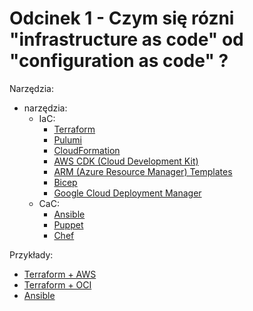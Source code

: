# Odcinek 1 - Czym się rózni "infrastructure as code" od "configuration as code" ?

Narzędzia:
- narzędzia:
  - IaC:
    - [Terraform](https://www.terraform.io/)
    - [Pulumi](https://pulumi.com/)
    - [CloudFormation](https://aws.amazon.com/cloudformation/)
    - [AWS CDK (Cloud Development Kit)](https://aws.amazon.com/cdk/)
    - [ARM (Azure Resource Manager) Templates](https://learn.microsoft.com/en-us/azure/azure-resource-manager/templates/overview)
    - [Bicep](https://learn.microsoft.com/en-us/azure/azure-resource-manager/bicep/overview?tabs=bicep)
    - [Google Cloud Deployment Manager](https://cloud.google.com/deployment-manager/docs)
  - CaC:
    - [Ansible](https://www.ansible.com/)
    - [Puppet](https://www.puppet.com/)
    - [Chef](https://www.chef.io/)

Przykłady:
- [Terraform + AWS](episode-001/terraform-aws/)
- [Terraform + OCI](episode-001/terraform-oracle/)
- [Ansible](episode-001/ansible-local/)
